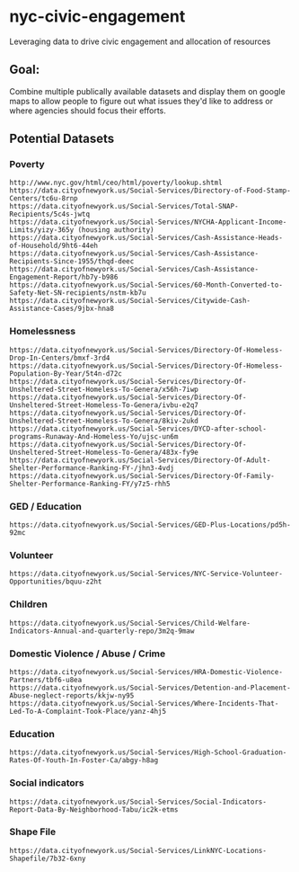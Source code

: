 # nyc-civic-engagement
Leveraging data to drive civic engagement and allocation of resources

## Goal:
Combine multiple publically available datasets and display them on google maps to allow people to figure out what issues they'd like to address or where agencies should focus their efforts.

## Potential Datasets

### Poverty
	http://www.nyc.gov/html/ceo/html/poverty/lookup.shtml
	https://data.cityofnewyork.us/Social-Services/Directory-of-Food-Stamp-Centers/tc6u-8rnp
	https://data.cityofnewyork.us/Social-Services/Total-SNAP-Recipients/5c4s-jwtq
	https://data.cityofnewyork.us/Social-Services/NYCHA-Applicant-Income-Limits/yizy-365y (housing authority)
	https://data.cityofnewyork.us/Social-Services/Cash-Assistance-Heads-of-Household/9ht6-44eh
	https://data.cityofnewyork.us/Social-Services/Cash-Assistance-Recipients-Since-1955/thqd-deec
	https://data.cityofnewyork.us/Social-Services/Cash-Assistance-Engagement-Report/hb7y-b986
	https://data.cityofnewyork.us/Social-Services/60-Month-Converted-to-Safety-Net-SN-recipients/nstm-kb7u
	https://data.cityofnewyork.us/Social-Services/Citywide-Cash-Assistance-Cases/9jbx-hna8
  
### Homelessness
	https://data.cityofnewyork.us/Social-Services/Directory-Of-Homeless-Drop-In-Centers/bmxf-3rd4
	https://data.cityofnewyork.us/Social-Services/Directory-Of-Homeless-Population-By-Year/5t4n-d72c
	https://data.cityofnewyork.us/Social-Services/Directory-Of-Unsheltered-Street-Homeless-To-Genera/x56h-7iwp
	https://data.cityofnewyork.us/Social-Services/Directory-Of-Unsheltered-Street-Homeless-To-Genera/ivbu-e2q7
	https://data.cityofnewyork.us/Social-Services/Directory-Of-Unsheltered-Street-Homeless-To-Genera/8kiv-2ukd
	https://data.cityofnewyork.us/Social-Services/DYCD-after-school-programs-Runaway-And-Homeless-Yo/ujsc-un6m
	https://data.cityofnewyork.us/Social-Services/Directory-Of-Unsheltered-Street-Homeless-To-Genera/483x-fy9e
	https://data.cityofnewyork.us/Social-Services/Directory-Of-Adult-Shelter-Performance-Ranking-FY-/jhn3-4vdj
	https://data.cityofnewyork.us/Social-Services/Directory-Of-Family-Shelter-Performance-Ranking-FY/y7z5-rhh5

### GED / Education
	https://data.cityofnewyork.us/Social-Services/GED-Plus-Locations/pd5h-92mc

### Volunteer
	https://data.cityofnewyork.us/Social-Services/NYC-Service-Volunteer-Opportunities/bquu-z2ht

### Children
	https://data.cityofnewyork.us/Social-Services/Child-Welfare-Indicators-Annual-and-quarterly-repo/3m2q-9maw

### Domestic Violence / Abuse / Crime
	https://data.cityofnewyork.us/Social-Services/HRA-Domestic-Violence-Partners/tbf6-u8ea
	https://data.cityofnewyork.us/Social-Services/Detention-and-Placement-Abuse-neglect-reports/kkjw-ny95
	https://data.cityofnewyork.us/Social-Services/Where-Incidents-That-Led-To-A-Complaint-Took-Place/yanz-4hj5

### Education
	https://data.cityofnewyork.us/Social-Services/High-School-Graduation-Rates-Of-Youth-In-Foster-Ca/abgy-h8ag

### Social indicators
	https://data.cityofnewyork.us/Social-Services/Social-Indicators-Report-Data-By-Neighborhood-Tabu/ic2k-etms

### Shape File
	https://data.cityofnewyork.us/Social-Services/LinkNYC-Locations-Shapefile/7b32-6xny
